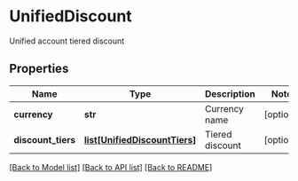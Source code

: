 # UnifiedDiscount

Unified account tiered discount
## Properties
Name | Type | Description | Notes
------------ | ------------- | ------------- | -------------
**currency** | **str** | Currency name | [optional] 
**discount_tiers** | [**list[UnifiedDiscountTiers]**](UnifiedDiscountTiers.md) | Tiered discount | [optional] 

[[Back to Model list]](../README.md#documentation-for-models) [[Back to API list]](../README.md#documentation-for-api-endpoints) [[Back to README]](../README.md)


